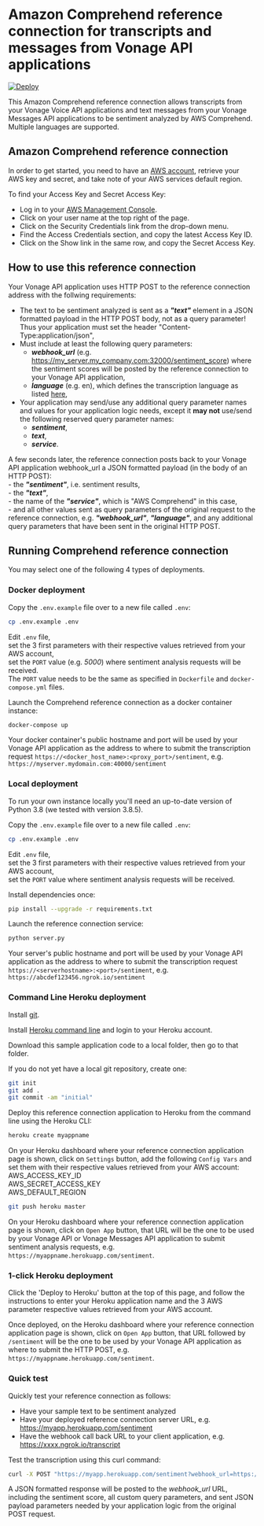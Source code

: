 # Amazon Comprehend reference connection for transcripts and messages from Vonage API applications

[![Deploy](https://www.herokucdn.com/deploy/button.svg)](https://heroku.com/deploy?template=https://github.com/nexmo-community/aws-comprehend)

This Amazon Comprehend reference connection allows transcripts from your Vonage Voice API applications and text messages from your Vonage Messages API applications to be sentiment analyzed by AWS Comprehend. Multiple languages are supported.

## Amazon Comprehend reference connection

In order to get started, you need to have an [AWS account](http://aws.amazon.com), retrieve your AWS key and secret, and take note of your AWS services default region.

To find your Access Key and Secret Access Key:

- Log in to your [AWS Management Console](http://aws.amazon.com/console).
- Click on your user name at the top right of the page.
- Click on the Security Credentials link from the drop-down menu.
- Find the Access Credentials section, and copy the latest Access Key ID.
- Click on the Show link in the same row, and copy the Secret Access Key.

## How to use this reference connection

Your Vonage API application uses HTTP POST to the reference connection address with the follwing requirements:
- The text to be sentiment analyzed is sent as a _**"text"**_ element in a JSON formatted payload in the HTTP POST body, not as a query parameter! Thus your application must set the header "Content-Type:application/json",
- Must include at least the following query parameters:
	- _**webhook_url**_ (e.g. https://my_server.my_company.com:32000/sentiment_score) where the sentiment scores will be posted by the reference connection to your Vonage API application,
	- _**language**_ (e.g. en), which defines the transcription language as listed [here](https://docs.aws.amazon.com/comprehend/latest/dg/supported-languages.html),
- Your application may send/use any additional query parameter names and values for your application logic needs, except it **may not** use/send the following reserved query parameter names:
	- _**sentiment**_,
	- _**text**_,
	- _**service**_.

A few seconds later, the reference connection posts back to your Vonage API application webhook_url a JSON formatted payload (in the body of an HTTP POST):</br>
	- the _**"sentiment"**_, i.e. sentiment results,</br>
	- the _**"text"**_,</br>
	- the name of the _**"service"**_, which is "AWS Comprehend" in this case,</br> 
	- and all other values sent as query parameters of the original request to the reference connection, e.g. _**"webhook_url"**_, _**"language"**_, and any additional query parameters that have been sent in the original HTTP POST.</br>

## Running Comprehend reference connection

You may select one of the following 4 types of deployments.

### Docker deployment

Copy the `.env.example` file over to a new file called `.env`:
```bash
cp .env.example .env
```

Edit `.env` file,<br/>
set the 3 first parameters with their respective values retrieved from your AWS account,<br/>
set the `PORT` value (e.g. *5000*) where sentiment analysis requests will be received.<br/>
The `PORT` value needs to be the same as specified in `Dockerfile` and `docker-compose.yml` files.

Launch the Comprehend reference connection as a docker container instance:

```bash
docker-compose up
```
Your docker container's public hostname and port will be used by your Vonage API application as the address to where to submit the transcription request `https://<docker_host_name>:<proxy_port>/sentiment`, e.g. `https://myserver.mydomain.com:40000/sentiment`

### Local deployment

To run your own instance locally you'll need an up-to-date version of Python 3.8 (we tested with version 3.8.5).

Copy the `.env.example` file over to a new file called `.env`:

```bash
cp .env.example .env
```

Edit `.env` file,<br/>
set the 3 first parameters with their respective values retrieved from your AWS account,<br/>
set the `PORT` value where sentiment analysis requests will be received.

Install dependencies once:
```bash
pip install --upgrade -r requirements.txt
```

Launch the reference connection service:
```bash
python server.py
```

Your server's public hostname and port will be used by your Vonage API application as the address to where to submit the transcription request `https://<serverhostname>:<port>/sentiment`, e.g. `https://abcdef123456.ngrok.io/sentiment`

### Command Line Heroku deployment

Install [git](https://git-scm.com/downloads).

Install [Heroku command line](https://devcenter.heroku.com/categories/command-line) and login to your Heroku account.

Download this sample application code to a local folder, then go to that folder.

If you do not yet have a local git repository, create one:</br>
```bash
git init
git add .
git commit -am "initial"
```

Deploy this reference connection application to Heroku from the command line using the Heroku CLI:

```bash
heroku create myappname
```

On your Heroku dashboard where your reference connection application page is shown, click on `Settings` button,
add the following `Config Vars` and set them with their respective values retrieved from your AWS account:</br>
AWS_ACCESS_KEY_ID</br>
AWS_SECRET_ACCESS_KEY</br>
AWS_DEFAULT_REGION</br>

```bash
git push heroku master
```

On your Heroku dashboard where your reference connection application page is shown, click on `Open App` button, that URL will be the one to be used by your Vonage API or Vonage Messages API application to submit sentiment analysis requests, e.g. `https://myappname.herokuapp.com/sentiment`.

### 1-click Heroku deployment

Click the 'Deploy to Heroku' button at the top of this page, and follow the instructions to enter your Heroku application name and the 3 AWS parameter respective values retrieved from your AWS account.

Once deployed, on the Heroku dashboard where your reference connection application page is shown, click on `Open App` button, that URL followed by `/sentiment` will be the one to be used by your Vonage API application as where to submit the HTTP POST, e.g. `https://myappname.herokuapp.com/sentiment`.

### Quick test

Quickly test your reference connection as follows:</br>
- Have your sample text to be sentiment analyzed</br>
- Have your deployed reference connection server URL, e.g. https://myapp.herokuapp.com/sentiment</br>
- Have the webhook call back URL to your client application, e.g. https://xxxx.ngrok.io/transcript</br>

Test the transcription using this curl command:</br>

```bash
curl -X POST "https://myapp.herokuapp.com/sentiment?webhook_url=https://xxxx.ngrok.io/sentiment_score&entity=customer&id=abcd&language_code=en" -d '{"text": "You provide such a fantastic service! I am a very happy customer!", "foo": "bar"}'
```
A JSON formatted response will be posted to the _webhook_url_ URL, including the sentiment score, all custom query parameters, and sent JSON payload parameters needed by your application logic from the original POST request.
